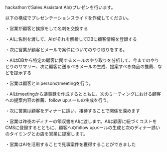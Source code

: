 hackathonでSales Assistant AIのプレゼンを行います。

以下の構成でプレゼンテーションスライドを作成してください。

・営業が顧客と挨拶をして名刺を交換する

・AIに名刺を渡して、AIがそれを解析してDBに顧客情報を登録する

・次に営業が顧客とメールで案件についてのやり取りをする。

・AIはDBから特定の顧客に関するメールのやり取りを分析して、今までのやりとりのサマリー、次に顧客に送るべきメールの生成、提案すべき商品の推薦、などを提示する

・営業は顧客とin personのmeetingを行う。

・AIはmeetingから議事録を作成するとともに、次のミーティングにおける顧客への提案内容の推薦、follow upメールの生成を行う。

・次に営業は顧客をディナーに誘い、接待することで関係を深めます

・営業は昨夜のディナーの領収書をAIに渡します。AIは顧客に紐づくコストをCMSに登録するとともに、顧客へのfollow upメールの生成と次のディナー誘いのタイミングとお店を営業に提案します。

・営業はAIを活用することで見事案件を獲得することができました
